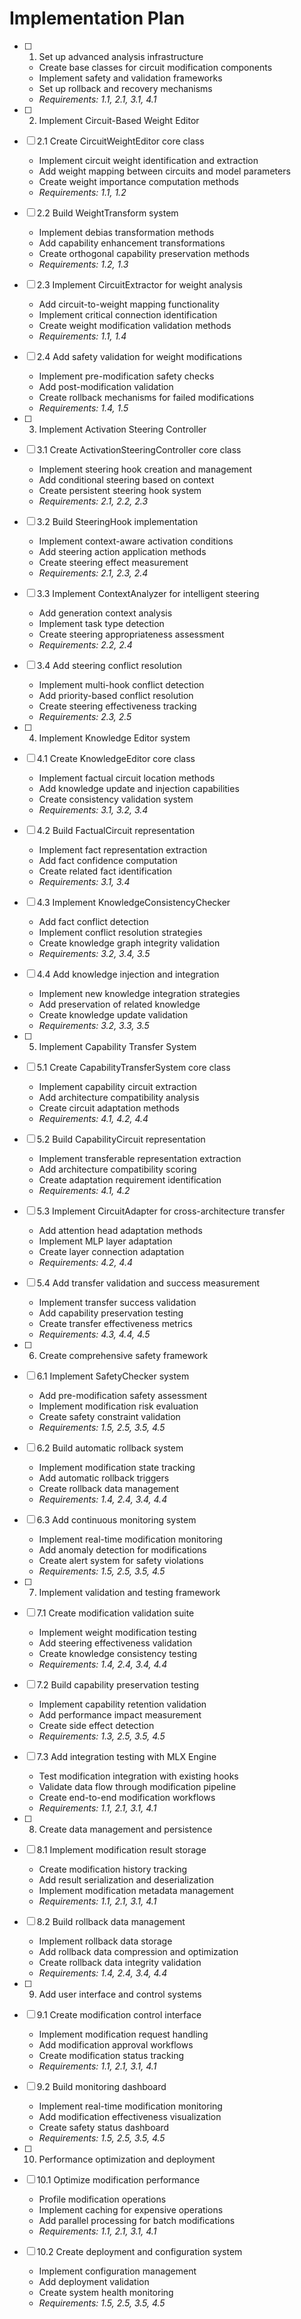 # Implementation Plan

- [ ] 1. Set up advanced analysis infrastructure
  - Create base classes for circuit modification components
  - Implement safety and validation frameworks
  - Set up rollback and recovery mechanisms
  - _Requirements: 1.1, 2.1, 3.1, 4.1_

- [ ] 2. Implement Circuit-Based Weight Editor
- [ ] 2.1 Create CircuitWeightEditor core class
  - Implement circuit weight identification and extraction
  - Add weight mapping between circuits and model parameters
  - Create weight importance computation methods
  - _Requirements: 1.1, 1.2_

- [ ] 2.2 Build WeightTransform system
  - Implement debias transformation methods
  - Add capability enhancement transformations
  - Create orthogonal capability preservation methods
  - _Requirements: 1.2, 1.3_

- [ ] 2.3 Implement CircuitExtractor for weight analysis
  - Add circuit-to-weight mapping functionality
  - Implement critical connection identification
  - Create weight modification validation methods
  - _Requirements: 1.1, 1.4_

- [ ] 2.4 Add safety validation for weight modifications
  - Implement pre-modification safety checks
  - Add post-modification validation
  - Create rollback mechanisms for failed modifications
  - _Requirements: 1.4, 1.5_

- [ ] 3. Implement Activation Steering Controller
- [ ] 3.1 Create ActivationSteeringController core class
  - Implement steering hook creation and management
  - Add conditional steering based on context
  - Create persistent steering hook system
  - _Requirements: 2.1, 2.2, 2.3_

- [ ] 3.2 Build SteeringHook implementation
  - Implement context-aware activation conditions
  - Add steering action application methods
  - Create steering effect measurement
  - _Requirements: 2.1, 2.3, 2.4_

- [ ] 3.3 Implement ContextAnalyzer for intelligent steering
  - Add generation context analysis
  - Implement task type detection
  - Create steering appropriateness assessment
  - _Requirements: 2.2, 2.4_

- [ ] 3.4 Add steering conflict resolution
  - Implement multi-hook conflict detection
  - Add priority-based conflict resolution
  - Create steering effectiveness tracking
  - _Requirements: 2.3, 2.5_

- [ ] 4. Implement Knowledge Editor system
- [ ] 4.1 Create KnowledgeEditor core class
  - Implement factual circuit location methods
  - Add knowledge update and injection capabilities
  - Create consistency validation system
  - _Requirements: 3.1, 3.2, 3.4_

- [ ] 4.2 Build FactualCircuit representation
  - Implement fact representation extraction
  - Add fact confidence computation
  - Create related fact identification
  - _Requirements: 3.1, 3.4_

- [ ] 4.3 Implement KnowledgeConsistencyChecker
  - Add fact conflict detection
  - Implement conflict resolution strategies
  - Create knowledge graph integrity validation
  - _Requirements: 3.2, 3.4, 3.5_

- [ ] 4.4 Add knowledge injection and integration
  - Implement new knowledge integration strategies
  - Add preservation of related knowledge
  - Create knowledge update validation
  - _Requirements: 3.2, 3.3, 3.5_

- [ ] 5. Implement Capability Transfer System
- [ ] 5.1 Create CapabilityTransferSystem core class
  - Implement capability circuit extraction
  - Add architecture compatibility analysis
  - Create circuit adaptation methods
  - _Requirements: 4.1, 4.2, 4.4_

- [ ] 5.2 Build CapabilityCircuit representation
  - Implement transferable representation extraction
  - Add architecture compatibility scoring
  - Create adaptation requirement identification
  - _Requirements: 4.1, 4.2_

- [ ] 5.3 Implement CircuitAdapter for cross-architecture transfer
  - Add attention head adaptation methods
  - Implement MLP layer adaptation
  - Create layer connection adaptation
  - _Requirements: 4.2, 4.4_

- [ ] 5.4 Add transfer validation and success measurement
  - Implement transfer success validation
  - Add capability preservation testing
  - Create transfer effectiveness metrics
  - _Requirements: 4.3, 4.4, 4.5_

- [ ] 6. Create comprehensive safety framework
- [ ] 6.1 Implement SafetyChecker system
  - Add pre-modification safety assessment
  - Implement modification risk evaluation
  - Create safety constraint validation
  - _Requirements: 1.5, 2.5, 3.5, 4.5_

- [ ] 6.2 Build automatic rollback system
  - Implement modification state tracking
  - Add automatic rollback triggers
  - Create rollback data management
  - _Requirements: 1.4, 2.4, 3.4, 4.4_

- [ ] 6.3 Add continuous monitoring system
  - Implement real-time modification monitoring
  - Add anomaly detection for modifications
  - Create alert system for safety violations
  - _Requirements: 1.5, 2.5, 3.5, 4.5_

- [ ] 7. Implement validation and testing framework
- [ ] 7.1 Create modification validation suite
  - Implement weight modification testing
  - Add steering effectiveness validation
  - Create knowledge consistency testing
  - _Requirements: 1.4, 2.4, 3.4, 4.4_

- [ ] 7.2 Build capability preservation testing
  - Implement capability retention validation
  - Add performance impact measurement
  - Create side effect detection
  - _Requirements: 1.3, 2.5, 3.5, 4.5_

- [ ] 7.3 Add integration testing with MLX Engine
  - Test modification integration with existing hooks
  - Validate data flow through modification pipeline
  - Create end-to-end modification workflows
  - _Requirements: 1.1, 2.1, 3.1, 4.1_

- [ ] 8. Create data management and persistence
- [ ] 8.1 Implement modification result storage
  - Create modification history tracking
  - Add result serialization and deserialization
  - Implement modification metadata management
  - _Requirements: 1.1, 2.1, 3.1, 4.1_

- [ ] 8.2 Build rollback data management
  - Implement rollback data storage
  - Add rollback data compression and optimization
  - Create rollback data integrity validation
  - _Requirements: 1.4, 2.4, 3.4, 4.4_

- [ ] 9. Add user interface and control systems
- [ ] 9.1 Create modification control interface
  - Implement modification request handling
  - Add modification approval workflows
  - Create modification status tracking
  - _Requirements: 1.1, 2.1, 3.1, 4.1_

- [ ] 9.2 Build monitoring dashboard
  - Implement real-time modification monitoring
  - Add modification effectiveness visualization
  - Create safety status dashboard
  - _Requirements: 1.5, 2.5, 3.5, 4.5_

- [ ] 10. Performance optimization and deployment
- [ ] 10.1 Optimize modification performance
  - Profile modification operations
  - Implement caching for expensive operations
  - Add parallel processing for batch modifications
  - _Requirements: 1.1, 2.1, 3.1, 4.1_

- [ ] 10.2 Create deployment and configuration system
  - Implement configuration management
  - Add deployment validation
  - Create system health monitoring
  - _Requirements: 1.5, 2.5, 3.5, 4.5_